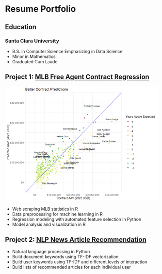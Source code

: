 # Resume Portfolio
## Education
### Santa Clara University
- B.S. in Computer Science Emphasizing in Data Science
- Minor in Mathematics
- Graduated Cum Laude
## Project 1: [MLB Free Agent Contract Regression](https://github.com/RHendoDS/MLB_FA_Contracts)
![](/images/Batter_Graph.png)
- Web scraping MLB statistics in R
- Data preprocessing for machine learning in R
- Regression modeling with automated feature selection in Python
- Model analysis and visualization in R
## Project 2: [NLP News Article Recommendation](https://github.com/RHendoDS/NLP_News_Recommendation)
- Natural language processing in Python
- Build document keywords using TF-IDF vectorization
- Build user keywords using TF-IDF and different levels of interaction
- Build lists of recommended articles for each individual user
